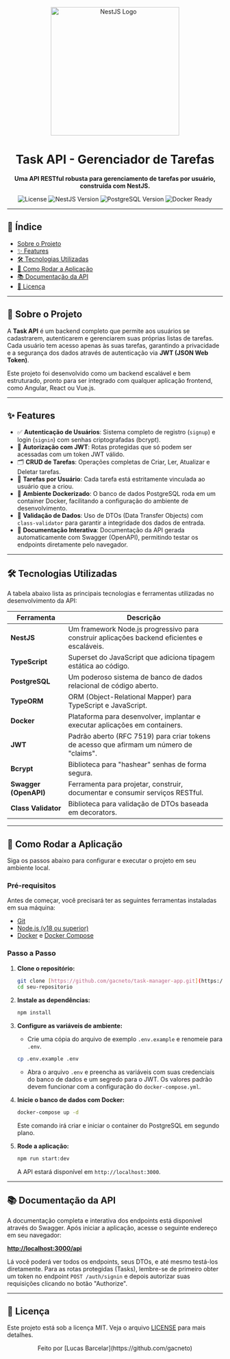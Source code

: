 <div align="center">
  <img src="https://nestjs.com/img/logo_text.svg" width="300" alt="NestJS Logo">
  <h1>Task API - Gerenciador de Tarefas</h1>
  <p>
    <strong>Uma API RESTful robusta para gerenciamento de tarefas por usuário, construída com NestJS.</strong>
  </p>
  <p>
    <img src="https://img.shields.io/badge/license-MIT-blue.svg" alt="License">
    <img src="https://img.shields.io/badge/NestJS-v10.0.0-red" alt="NestJS Version">
    <img src="https://img.shields.io/badge/PostgreSQL-v13-blue" alt="PostgreSQL Version">
    <img src="https://img.shields.io/badge/Docker-Ready-blue?logo=docker" alt="Docker Ready">
  </p>
</div>

---

## 📑 Índice

- [Sobre o Projeto](#-sobre-o-projeto)
- [✨ Features](#-features)
- [🛠️ Tecnologias Utilizadas](#️-tecnologias-utilizadas)
- [🚀 Como Rodar a Aplicação](#-como-rodar-a-aplicação)
- [📚 Documentação da API](#-documentação-da-api)
- [📄 Licença](#-licença)

---

## 📖 Sobre o Projeto

A **Task API** é um backend completo que permite aos usuários se cadastrarem, autenticarem e gerenciarem suas próprias listas de tarefas. Cada usuário tem acesso apenas às suas tarefas, garantindo a privacidade e a segurança dos dados através de autenticação via **JWT (JSON Web Token)**.

Este projeto foi desenvolvido como um backend escalável e bem estruturado, pronto para ser integrado com qualquer aplicação frontend, como Angular, React ou Vue.js.

---

## ✨ Features

- ✅ **Autenticação de Usuários**: Sistema completo de registro (`signup`) e login (`signin`) com senhas criptografadas (bcrypt).
- 🔐 **Autorização com JWT**: Rotas protegidas que só podem ser acessadas com um token JWT válido.
- 🗂️ **CRUD de Tarefas**: Operações completas de Criar, Ler, Atualizar e Deletar tarefas.
- 👤 **Tarefas por Usuário**: Cada tarefa está estritamente vinculada ao usuário que a criou.
- 🐳 **Ambiente Dockerizado**: O banco de dados PostgreSQL roda em um container Docker, facilitando a configuração do ambiente de desenvolvimento.
- 📝 **Validação de Dados**: Uso de DTOs (Data Transfer Objects) com `class-validator` para garantir a integridade dos dados de entrada.
- 📄 **Documentação Interativa**: Documentação da API gerada automaticamente com Swagger (OpenAPI), permitindo testar os endpoints diretamente pelo navegador.

---

## 🛠️ Tecnologias Utilizadas

A tabela abaixo lista as principais tecnologias e ferramentas utilizadas no desenvolvimento da API:

| Ferramenta | Descrição |
|------------|-------------|
| **NestJS** | Um framework Node.js progressivo para construir aplicações backend eficientes e escaláveis. |
| **TypeScript** | Superset do JavaScript que adiciona tipagem estática ao código. |
| **PostgreSQL** | Um poderoso sistema de banco de dados relacional de código aberto. |
| **TypeORM** | ORM (Object-Relational Mapper) para TypeScript e JavaScript. |
| **Docker** | Plataforma para desenvolver, implantar e executar aplicações em containers. |
| **JWT** | Padrão aberto (RFC 7519) para criar tokens de acesso que afirmam um número de "claims". |
| **Bcrypt** | Biblioteca para "hashear" senhas de forma segura. |
| **Swagger (OpenAPI)** | Ferramenta para projetar, construir, documentar e consumir serviços RESTful. |
| **Class Validator** | Biblioteca para validação de DTOs baseada em decorators. |

---

## 🚀 Como Rodar a Aplicação

Siga os passos abaixo para configurar e executar o projeto em seu ambiente local.

### **Pré-requisitos**

Antes de começar, você precisará ter as seguintes ferramentas instaladas em sua máquina:
- [Git](https://git-scm.com)
- [Node.js (v18 ou superior)](https://nodejs.org/en/)
- [Docker](https://www.docker.com/) e [Docker Compose](https://docs.docker.com/compose/install/)

### **Passo a Passo**

1.  **Clone o repositório:**
    ```bash
    git clone [https://github.com/gacneto/task-manager-app.git](https://github.com/gacneto/task-manager-app.git)
    cd seu-repositorio
    ```

2.  **Instale as dependências:**
    ```bash
    npm install
    ```

3.  **Configure as variáveis de ambiente:**
    - Crie uma cópia do arquivo de exemplo `.env.example` e renomeie para `.env`.
    ```bash
    cp .env.example .env
    ```
    - Abra o arquivo `.env` e preencha as variáveis com suas credenciais do banco de dados e um segredo para o JWT. Os valores padrão devem funcionar com a configuração do `docker-compose.yml`.

4.  **Inicie o banco de dados com Docker:**
    ```bash
    docker-compose up -d
    ```
    Este comando irá criar e iniciar o container do PostgreSQL em segundo plano.

5.  **Rode a aplicação:**
    ```bash
    npm run start:dev
    ```
    A API estará disponível em `http://localhost:3000`.

---

## 📚 Documentação da API

A documentação completa e interativa dos endpoints está disponível através do Swagger. Após iniciar a aplicação, acesse o seguinte endereço em seu navegador:

**[http://localhost:3000/api](http://localhost:3000/api)**

Lá você poderá ver todos os endpoints, seus DTOs, e até mesmo testá-los diretamente. Para as rotas protegidas (Tasks), lembre-se de primeiro obter um token no endpoint `POST /auth/signin` e depois autorizar suas requisições clicando no botão "Authorize".

---

## 📄 Licença

Este projeto está sob a licença MIT. Veja o arquivo [LICENSE](LICENSE) para mais detalhes.

<div align="center">
  Feito por [Lucas Barcelar](https://github.com/gacneto)
</div>